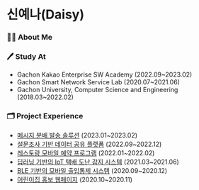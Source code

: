 # 신예나(Daisy)

### 👩🏻 About Me
<!-- - Java와 Spring Framework, AWS를 이용한 백엔드 개발을 할 수 있는 주니어 개발자
- DevOps에 관심을 갖고 Cloud, Container, CI/CD 공부 중 입니다 -->

### 🖊 Study At
- Gachon Kakao Enterprise SW Academy (2022.09~2023.02)
- Gachon Smart Network Service Lab (2020.07~2021.06)
- Gachon University, Computer Science and Engineering (2018.03~2022.02)

### 🗂 Project Experience
- [메시지 분배 발송 솔루션](https://github.com/Send-Rabbit-Team/RNS-Spring) (2023.01~2023.02)
- [설문조사 기반 데이터 공유 플랫폼](https://github.com/shinyena/survey_platform) (2022.09~2022.12)
- [레스토랑 모바일 예약 프로그램](https://github.com/shinyena/sushi) (2022.01~2022.02)
- [딥러닝 기반의 IoT 택배 도난 감지 시스템]() (2021.03~2021.06)
- [BLE 기반의 모바일 출입통제 시스템](https://github.com/shinyena/doorlock) (2020.09~2020.12)
- [어린이집 홍보 웹페이지](https://github.com/shinyena/pulee1076) (2020.10~2020.11)

<!-- ### 🏆 Algorithm Level -->
<!-- [![Solved.ac Profile](http://mazassumnida.wtf/api/v2/generate_badge?boj=yena5790)](https://solved.ac/yena5790) -->
